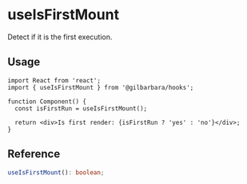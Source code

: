 # useIsFirstMount

Detect if it is the first execution.

## Usage

```tsx
import React from 'react';
import { useIsFirstMount } from '@gilbarbara/hooks';

function Component() {
  const isFirstRun = useIsFirstMount();

  return <div>Is first render: {isFirstRun ? 'yes' : 'no'}</div>;
}
```

## Reference

```typescript
useIsFirstMount(): boolean;
```
